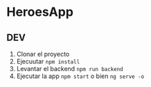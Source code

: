 # HeroesApp

## DEV
1. Clonar el proyecto
2. Ejecuutar ```npm install```
3. Levantar el backend ```npm run backend```
4. Ejecutar la app ```npm start``` o bien ```ng serve -o```
